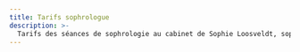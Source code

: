 ```yaml
---
title: Tarifs sophrologue
description: >-
  Tarifs des séances de sophrologie au cabinet de Sophie Loosveldt, sophrologue à Saint Lon les Mines
---
```

